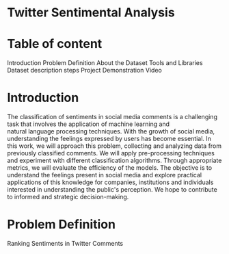 # Twitter Sentimental Analysis
# Table of content
   Introduction
   Problem Definition
   About the Dataset
   Tools and Libraries
   Dataset description
   steps
   Project Demonstration Video
# Introduction
 The classification of sentiments in social media comments is a challenging task that involves the application of machine learning and  
 natural language processing techniques. With the growth of social media, understanding the feelings expressed by users has become essential. In this work, we will approach this problem, collecting and analyzing data from previously classified comments. We will apply pre-processing techniques and experiment with different classification algorithms. Through appropriate metrics, we will evaluate the efficiency of the models. The objective is to understand the feelings present in social media and explore practical applications of this knowledge for companies, institutions and individuals interested in understanding the public's perception. We hope to contribute to informed and strategic decision-making.

# Problem Definition
 Ranking Sentiments in Twitter Comments
